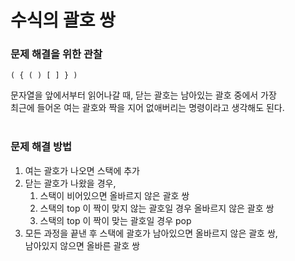 # 수식의 괄호 쌍 <br/>

### 문제 해결을 위한 관찰 <br/>
```
( { ( ) [ ] } )
```
문자열을 앞에서부터 읽어나갈 때, 닫는 괄호는 남아있는 괄호 중에서 가장 <br/> 최근에 들어온 여는 괄호와 짝을 지어 없애버리는 명령이라고 생각해도 된다. <br/><br/>

### 문제 해결 방법 <br/>
1. 여는 괄호가 나오면 스택에 추가
2. 닫는 괄호가 나왔을 경우,
    1. 스택이 비어있으면 올바르지 않은 괄호 쌍
    2. 스택의 top 이 짝이 맞지 않는 괄호일 경우 올바르지 않은 괄호 쌍
    3. 스택의 top 이 짝이 맞는 괄호일 경우 pop
3. 모든 과정을 끝낸 후 스택에 괄호가 남아있으면 올바르지 않은 괄호 쌍, <br/>남아있지 않으면 올바른 괄호 쌍